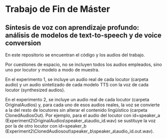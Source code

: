 # Trabajo de Fin de Máster

## Síntesis de voz con aprendizaje profundo: análisis de modelos de text-to-speech y de voice conversion

En este repositorio se encuentran el código y los audios del trabajo. 

Por cuestiones de espacio, no se incluyen todos los audios empleados, sino uno por locutor y modelo a modo de muestra.

En el experimento 1, se incluye un audio real de cada locutor (carpeta audio) y un audio sintetizado de cada modelo TTS con la voz de cada locutor (synthesized audios).

En el experimento 2, se incluye un audio real de cada locutor (carpeta OriginalAudios) y, para cada uno de esos audios reales, la voz se convierte a la del resto de locutores sin alterar el contenido lingüístico (carpeta ClonedAudiosOut). Por ejemplo, para el audio del locutor con id=speaker_a (Experiment2\OriginalAudios\speaker_a\audio_id.wav) se sustituye la voz por la de otro locutor con id=speaker_b (Experiment2\ClonedAudiosout\speaker_b\speaker_a\audio_id.out.wav).